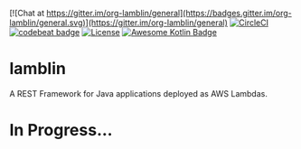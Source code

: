 [![Chat at https://gitter.im/org-lamblin/general](https://badges.gitter.im/org-lamblin/general.svg)](https://gitter.im/org-lamblin/general)
[![CircleCI](https://circleci.com/gh/BorislavShekerov/lamblin.svg?style=shield)](https://circleci.com/gh/BorislavShekerov/lamblin)
[![codebeat badge](https://codebeat.co/badges/23c4a019-76f3-4999-af29-66a9fd188d19)](https://codebeat.co/projects/github-com-borislavshekerov-lamblin-master)
[![License](https://img.shields.io/badge/License-Apache%202.0-blue.svg)](https://opensource.org/licenses/Apache-2.0)
[![Awesome Kotlin Badge](https://kotlin.link/awesome-kotlin.svg)](https://github.com/KotlinBy/awesome-kotlin)

# lamblin
A REST Framework for Java applications deployed as AWS Lambdas.

# In Progress...
